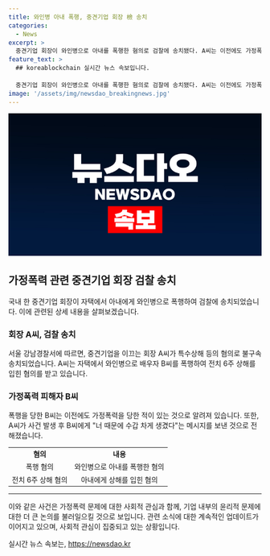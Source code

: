 ```yaml
---
title: 와인병 아내 폭행, 중견기업 회장 檢 송치
categories:
  - News
excerpt: >
  중견기업 회장이 와인병으로 아내를 폭행한 혐의로 검찰에 송치됐다. A씨는 이전에도 가정폭력을 일으킨 적이 있었으며, B씨에게는 전치 6주의 상해를 입혔다. 경찰은 수사에 착수해 구속영장을 신청했으나 법원이 받아들이지 않았다. A씨는 사건 발생 후 피해자에게 연락을 취하기도 했다고 밝혀졌다. (150자)
feature_text: >
  ## koreablockchain 실시간 뉴스 속보입니다.

  중견기업 회장이 와인병으로 아내를 폭행한 혐의로 검찰에 송치됐다. A씨는 이전에도 가정폭력을 일으킨 적이 있었으며, B씨에게는 전치 6주의 상해를 입혔다. 경찰은 수사에 착수해 구속영장을 신청했으나 법원이 받아들이지 않았다. A씨는 사건 발생 후 피해자에게 연락을 취하기도 했다고 밝혀졌다. (150자)
image: '/assets/img/newsdao_breakingnews.jpg'
---
```


<p><img src="/assets/img/newsdao_breakingnews.jpg" alt="koreablockchain 속보" /></p>

<h2 data-ke-size="size26">가정폭력 관련 중견기업 회장 검찰 송치</h2>

<p data-ke-size="size16">국내 한 중견기업 회장이 자택에서 아내에게 와인병으로 폭행하여 검찰에 송치되었습니다. 이에 관련된 상세 내용을 살펴보겠습니다.</p>

<h3>회장 A씨, 검찰 송치</h3>

<p data-ke-size="size16">서울 강남경찰서에 따르면, 중견기업을 이끄는 회장 A씨가 특수상해 등의 혐의로 불구속 송치되었습니다. A씨는 자택에서 와인병으로 배우자 B씨를 폭행하여 전치 6주 상해를 입힌 혐의를 받고 있습니다.</p>

<h3>가정폭력 피해자 B씨</h3>

<p data-ke-size="size16">폭행을 당한 B씨는 이전에도 가정폭력을 당한 적이 있는 것으로 알려져 있습니다. 또한, A씨가 사건 발생 후 B씨에게 "너 때문에 수갑 차게 생겼다"는 메시지를 보낸 것으로 전해졌습니다.</p>

<table style="width: 100%;" data-ke-size="size16">
<tbody>
<tr>
<td style="text-align: center; height: 17px;"><b>혐의</b></td>
<td style="text-align: center; height: 17px;"><b>내용</b></td>
</tr>
<tr>
<td style="text-align: center; height: 17px;">폭행 혐의</td>
<td style="text-align: center; height: 17px;">와인병으로 아내를 폭행한 혐의</td>
</tr>
<tr>
<td style="text-align: center; height: 17px;">전치 6주 상해 혐의</td>
<td style="text-align: center; height: 17px;">아내에게 상해를 입힌 혐의</td>
</tr>
</tbody>
</table>

<hr>

<p data-ke-size="size16">이와 같은 사건은 가정폭력 문제에 대한 사회적 관심과 함께, 기업 내부의 윤리적 문제에 대한 더 큰 논의를 불러일으킬 것으로 보입니다. 관련 소식에 대한 계속적인 업데이트가 이어지고 있으며, 사회적 관심이 집중되고 있는 상황입니다.</p>
실시간 뉴스 속보는, <a href="https://newsdao.kr" rel="dofollow">https://newsdao.kr</a>


